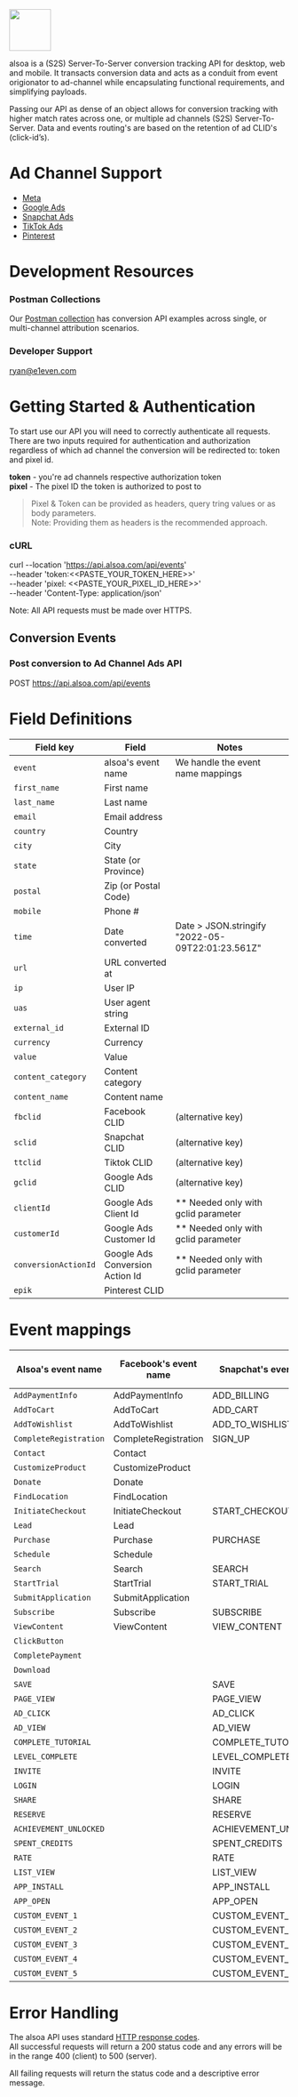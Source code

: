 <img style="height:75px;" src="https://uploads-ssl.webflow.com/623a2959e59eff1a0bd13e2e/6241ddc3b23ac92b63730870_alsoa.svg"/>

alsoa is a (S2S) Server-To-Server conversion tracking API for desktop, web and mobile. It transacts conversion data and acts as a conduit from event origionator to ad-channel while encapsulating functional requirements, and simplifying payloads.

Passing our API as dense of an object allows for conversion tracking with higher match rates across one, or multiple ad channels (S2S) Server-To-Server. Data and events routing's are based on the retention of ad CLID's (click-id’s).

# Ad Channel Support

- [Meta](meta.md)
- [Google Ads](google.md)
- [Snapchat Ads](snapchat.md)
- [TikTok Ads](tiktok.md)
- [Pinterest](pinterest.md)

# Development Resources

### Postman Collections

Our [Postman collection](alsoa.postman_collection.json) has conversion API examples across single, or multi-channel attribution scenarios.

### Developer Support

ryan@e1even.com

# Getting Started & Authentication

To start use our API you will need to correctly authenticate all requests. There are two inputs required for authentication and authorization regardless of which ad channel the conversion will be redirected to: token and pixel id.

**token** - you're ad channels respective authorization token \
**pixel** - The pixel ID the token is authorized to post to

> Pixel & Token can be provided as headers, query tring values or as body parameters. \
> Note: Providing them as headers is the recommended approach.

### cURL

curl --location 'https://api.alsoa.com/api/events' \
--header 'token:<<PASTE_YOUR_TOKEN_HERE>>' \
--header 'pixel: <<PASTE_YOUR_PIXEL_ID_HERE>>' \
--header 'Content-Type: application/json'

Note: All API requests must be made over HTTPS.

## Conversion Events

### Post conversion to Ad Channel Ads API

POST https://api.alsoa.com/api/events

# Field Definitions

| Field key            | Field                           | Notes                                            |
| -------------------- | ------------------------------- | ------------------------------------------------ |
| `event`              | alsoa's event name              | We handle the event name mappings                |
| `first_name`         | First name                      |                                                  |
| `last_name`          | Last name                       |                                                  |
| `email`              | Email address                   |                                                  |
| `country`            | Country                         |                                                  |
| `city`               | City                            |                                                  |
| `state`              | State (or Province)             |                                                  |
| `postal`             | Zip (or Postal Code)            |                                                  |
| `mobile`             | Phone #                         |                                                  |
| `time`               | Date converted                  | Date > JSON.stringify "2022-05-09T22:01:23.561Z" |
| `url`                | URL converted at                |                                                  |
| `ip`                 | User IP                         |                                                  |
| `uas`                | User agent string               |                                                  |
| `external_id`        | External ID                     |                                                  |
| `currency`           | Currency                        |                                                  |
| `value`              | Value                           |                                                  |
| `content_category`   | Content category                |                                                  |
| `content_name`       | Content name                    |                                                  |
| `fbclid`             | Facebook CLID                   | (alternative key)                                |
| `sclid`              | Snapchat CLID                   | (alternative key)                                |
| `ttclid`             | Tiktok CLID                     | (alternative key)                                |
| `gclid`              | Google Ads CLID                 | (alternative key)                                |
| `clientId`           | Google Ads Client Id            | \*\* Needed only with gclid parameter            |
| `customerId`         | Google Ads Customer Id          | \*\* Needed only with gclid parameter            |
| `conversionActionId` | Google Ads Conversion Action Id | \*\* Needed only with gclid parameter            |
| `epik`               | Pinterest CLID                  |                                                  |

# Event mappings

| Alsoa's event name     | Facebook's event name | Snapchat's event name | Tiktok's event name  | Pinterest's event name |
| ---------------------- | --------------------- | --------------------- | -------------------- | ---------------------- |
| `AddPaymentInfo`       | AddPaymentInfo        | ADD_BILLING           | AddPaymentInfo       |                        |
| `AddToCart`            | AddToCart             | ADD_CART              | AddToCart            | add_to_cart            |
| `AddToWishlist`        | AddToWishlist         | ADD_TO_WISHLIST       | AddToWishlist        |                        |
| `CompleteRegistration` | CompleteRegistration  | SIGN_UP               | CompleteRegistration | signup                 |
| `Contact`              | Contact               |                       | Contact              |                        |
| `CustomizeProduct`     | CustomizeProduct      |                       |                      |                        |
| `Donate`               | Donate                |                       |                      |                        |
| `FindLocation`         | FindLocation          |                       |                      |                        |
| `InitiateCheckout`     | InitiateCheckout      | START_CHECKOUT        | InitiateCheckout     | checkout               |
| `Lead`                 | Lead                  |                       | SubmitForm           | lead                   |
| `Purchase`             | Purchase              | PURCHASE              | PlaceAnOrder         |                        |
| `Schedule`             | Schedule              |                       |                      |                        |
| `Search`               | Search                | SEARCH                | Search               | search                 |
| `StartTrial`           | StartTrial            | START_TRIAL           |                      |                        |
| `SubmitApplication`    | SubmitApplication     |                       |                      |                        |
| `Subscribe`            | Subscribe             | SUBSCRIBE             | Subscribe            |                        |
| `ViewContent`          | ViewContent           | VIEW_CONTENT          | ViewContent          | page_visit             |
| `ClickButton`          |                       |                       | ClickButton          |                        |
| `CompletePayment`      |                       |                       | CompletePayment      |                        |
| `Download`             |                       |                       | Download             |                        |
| `SAVE`                 |                       | SAVE                  |                      |                        |
| `PAGE_VIEW`            |                       | PAGE_VIEW             |                      |                        |
| `AD_CLICK`             |                       | AD_CLICK              |                      |                        |
| `AD_VIEW`              |                       | AD_VIEW               |                      |                        |
| `COMPLETE_TUTORIAL`    |                       | COMPLETE_TUTORIAL     |                      |                        |
| `LEVEL_COMPLETE`       |                       | LEVEL_COMPLETE        |                      |                        |
| `INVITE`               |                       | INVITE                |                      |                        |
| `LOGIN`                |                       | LOGIN                 |                      |                        |
| `SHARE`                |                       | SHARE                 |                      |                        |
| `RESERVE`              |                       | RESERVE               |                      |                        |
| `ACHIEVEMENT_UNLOCKED` |                       | ACHIEVEMENT_UNLOCKED  |                      |                        |
| `SPENT_CREDITS`        |                       | SPENT_CREDITS         |                      |                        |
| `RATE`                 |                       | RATE                  |                      |                        |
| `LIST_VIEW`            |                       | LIST_VIEW             |                      |                        |
| `APP_INSTALL`          |                       | APP_INSTALL           |                      |                        |
| `APP_OPEN`             |                       | APP_OPEN              |                      |                        |
| `CUSTOM_EVENT_1`       |                       | CUSTOM_EVENT_1        |                      |                        |
| `CUSTOM_EVENT_2`       |                       | CUSTOM_EVENT_2        |                      |                        |
| `CUSTOM_EVENT_3`       |                       | CUSTOM_EVENT_3        |                      |                        |
| `CUSTOM_EVENT_4`       |                       | CUSTOM_EVENT_4        |                      |                        |
| `CUSTOM_EVENT_5`       |                       | CUSTOM_EVENT_5        |                      |                        |

# Error Handling

The alsoa API uses standard [HTTP response codes](https://developer.mozilla.org/en-US/docs/Web/HTTP/Status). \
All successful requests will return a 200 status code and any errors will be in the range 400 (client) to 500 (server).

All failing requests will return the status code and a descriptive error message.
